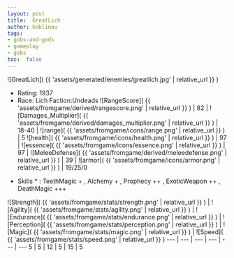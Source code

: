 ```yaml
---
layout: post
title:  GreatLich
author: Goblinou
tags:
- gobs-and-gods
- gameplay
- gobs
toc:  false
---
```


![GreatLich]( {{ 'assets/generated/enemies/greatlich.jpg' | relative_url }} )
- Rating: 1937
- Race: Lich  Faction:Undeads
![RangeScore]( {{ 'assets/fromgame/derived/rangescore.png' | relative_url }} ) | 82 | ![Damages_Multiplier]( {{ 'assets/fromgame/derived/damages_multiplier.png' | relative_url }} ) | 18-40 | ![range]( {{ 'assets/fromgame/icons/range.png' | relative_url }} ) | 5
![health]( {{ 'assets/fromgame/icons/health.png' | relative_url }} ) | 97 | ![essence]( {{ 'assets/fromgame/icons/essence.png' | relative_url }} ) | 97 | ![MeleeDefense]( {{ 'assets/fromgame/derived/meleedefense.png' | relative_url }} ) | 39 | ![armor]( {{ 'assets/fromgame/icons/armor.png' | relative_url }} ) | 19/25/0
* Skills * : TeethMagic + , Alchemy + , Prophecy ++ , ExoticWeapon ++ , DeathMagic +++ 

![Strength]( {{ 'assets/fromgame/stats/strength.png' | relative_url }} ) | ![Agility]( {{ 'assets/fromgame/stats/agility.png' | relative_url }} ) | ![Endurance]( {{ 'assets/fromgame/stats/endurance.png' | relative_url }} ) | ![Perception]( {{ 'assets/fromgame/stats/perception.png' | relative_url }} ) | ![Magic]( {{ 'assets/fromgame/stats/magic.png' | relative_url }} ) | ![Speed]( {{ 'assets/fromgame/stats/speed.png' | relative_url }} )
--- | --- | --- | --- | --- | ---
5 | 5 | 12 | 5 | 15 | 5
